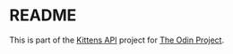 # README

This is part of the [Kittens API](https://www.theodinproject.com/paths/full-stack-ruby-on-rails/courses/ruby-on-rails/lessons/kittens-api) project for [The Odin Project](https://www.theodinproject.com/home).
